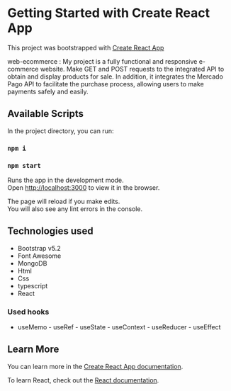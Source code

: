 # Getting Started with Create React App

This project was bootstrapped with [Create React App](https://github.com/facebook/create-react-app)

 web-ecommerce : My project is a fully functional and responsive e-commerce website. Make GET and POST requests to the integrated API to obtain and display products for sale. In addition, it integrates the Mercado Pago API to facilitate the purchase process, allowing users to make payments safely and easily.

## Available Scripts

In the project directory, you can run:

###  `npm i`

### `npm start`

Runs the app in the development mode.\
Open [http://localhost:3000](http://localhost:3000) to view it in the browser.

The page will reload if you make edits.\
You will also see any lint errors in the console.


## Technologies used
* Bootstrap v5.2 
* Font Awesome
* MongoDB
* Html
* Css
* typescript
* React
### Used hooks
 * useMemo - useRef - useState - useContext - useReducer - useEffect 
## Learn More

You can learn more in the [Create React App documentation](https://facebook.github.io/create-react-app/docs/getting-started).

To learn React, check out the [React documentation](https://reactjs.org/).